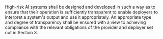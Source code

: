 High-risk AI systems shall be designed and developed in such a way as to ensure that their operation is sufficiently transparent to enable deployers to interpret a system's output and use it appropriately. An appropriate type and degree of transparency  shall  be  ensured  with  a  view  to  achieving  compliance  with  the  relevant  obligations  of  the  provider  and deployer set out  in  Section  3.
